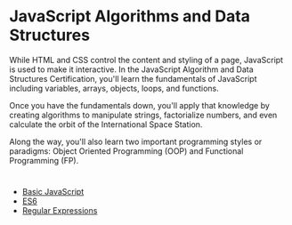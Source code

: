# **JavaScript Algorithms and Data Structures**

While HTML and CSS control the content and styling of a page, JavaScript is used to make it interactive. In the JavaScript Algorithm and Data Structures Certification, you'll learn the fundamentals of JavaScript including variables, arrays, objects, loops, and functions.

Once you have the fundamentals down, you'll apply that knowledge by creating algorithms to manipulate strings, factorialize numbers, and even calculate the orbit of the International Space Station.

Along the way, you'll also learn two important programming styles or paradigms: Object Oriented Programming (OOP) and Functional Programming (FP).







# 

- [Basic JavaScript]()
- [ES6]()
- [Regular Expressions]()
